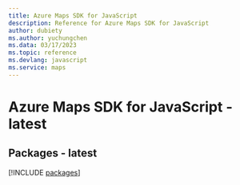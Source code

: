 ```yaml
---
title: Azure Maps SDK for JavaScript
description: Reference for Azure Maps SDK for JavaScript
author: dubiety
ms.author: yuchungchen
ms.data: 03/17/2023
ms.topic: reference
ms.devlang: javascript
ms.service: maps
---
```

# Azure Maps SDK for JavaScript - latest
## Packages - latest
[!INCLUDE [packages](maps-index.md)]